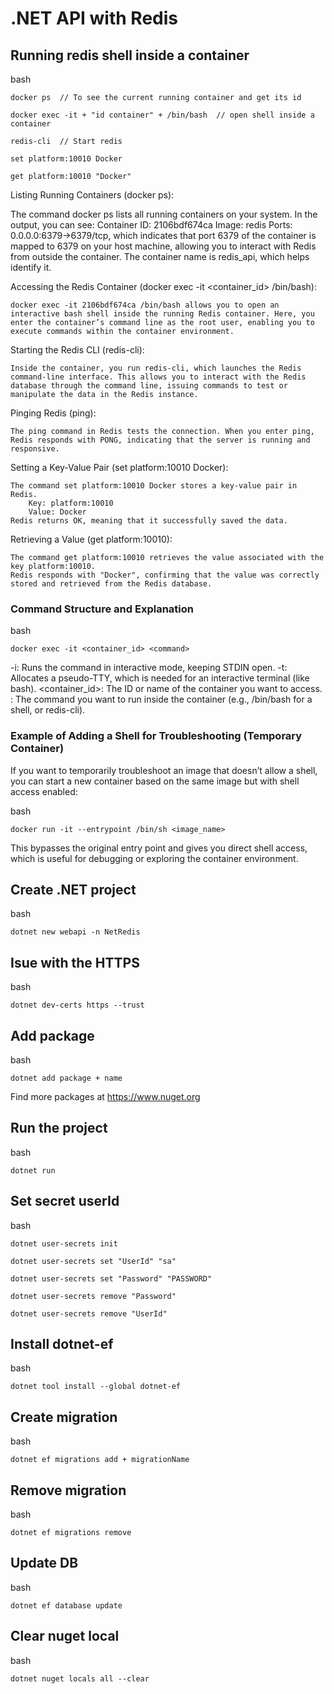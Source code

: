 # .NET API with Redis

## Running redis shell inside a container

bash
```
docker ps  // To see the current running container and get its id 

docker exec -it + "id container" + /bin/bash  // open shell inside a container

redis-cli  // Start redis

set platform:10010 Docker

get platform:10010 "Docker"
```

Listing Running Containers (docker ps):

The command docker ps lists all running containers on your system. In the output, you can see:
    Container ID: 2106bdf674ca
    Image: redis
    Ports: 0.0.0.0:6379->6379/tcp, which indicates that port 6379 of the container is mapped to 6379 on your host machine, allowing you to interact with Redis from outside the container.
    The container name is redis_api, which helps identify it.

Accessing the Redis Container (docker exec -it <container_id> /bin/bash):

    docker exec -it 2106bdf674ca /bin/bash allows you to open an interactive bash shell inside the running Redis container. Here, you enter the container’s command line as the root user, enabling you to execute commands within the container environment.

Starting the Redis CLI (redis-cli):

    Inside the container, you run redis-cli, which launches the Redis command-line interface. This allows you to interact with the Redis database through the command line, issuing commands to test or manipulate the data in the Redis instance.

Pinging Redis (ping):

    The ping command in Redis tests the connection. When you enter ping, Redis responds with PONG, indicating that the server is running and responsive.

Setting a Key-Value Pair (set platform:10010 Docker):

    The command set platform:10010 Docker stores a key-value pair in Redis.
        Key: platform:10010
        Value: Docker
    Redis returns OK, meaning that it successfully saved the data.

Retrieving a Value (get platform:10010):

    The command get platform:10010 retrieves the value associated with the key platform:10010.
    Redis responds with "Docker", confirming that the value was correctly stored and retrieved from the Redis database.


### Command Structure and Explanation

bash 
```
docker exec -it <container_id> <command>
```
-i: Runs the command in interactive mode, keeping STDIN open.
-t: Allocates a pseudo-TTY, which is needed for an interactive terminal (like bash).
<container_id>: The ID or name of the container you want to access.
<command>: The command you want to run inside the container (e.g., /bin/bash for a shell, or redis-cli).

### Example of Adding a Shell for Troubleshooting (Temporary Container)

If you want to temporarily troubleshoot an image that doesn’t allow a shell, you can start a new container based on the same image but with shell access enabled:

bash 
```
docker run -it --entrypoint /bin/sh <image_name>
```
This bypasses the original entry point and gives you direct shell access, which is useful for debugging or exploring the container environment.

<!-- /////////////////////////////// -->

## Create .NET project

bash 
```
dotnet new webapi -n NetRedis
```

## Isue with the HTTPS
bash
```
dotnet dev-certs https --trust
```

## Add package
bash
```
dotnet add package + name
```
Find more packages at https://www.nuget.org

## Run the project
bash
```
dotnet run
```

## Set secret userId
bash
```
dotnet user-secrets init

dotnet user-secrets set "UserId" "sa"

dotnet user-secrets set "Password" "PASSWORD"

dotnet user-secrets remove "Password"

dotnet user-secrets remove "UserId"

```

## Install dotnet-ef
bash 
```
dotnet tool install --global dotnet-ef
```

## Create migration
bash 
``` 
dotnet ef migrations add + migrationName
```

## Remove migration
bash
```
dotnet ef migrations remove
```

## Update DB
bash 
```
dotnet ef database update
```

## Clear nuget local
bash 
```
dotnet nuget locals all --clear
```
